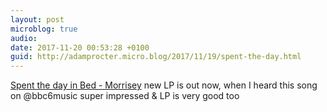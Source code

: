 ```yaml
---
layout: post
microblog: true
audio: 
date: 2017-11-20 00:53:28 +0100
guid: http://adamprocter.micro.blog/2017/11/19/spent-the-day.html
---
```

[Spent the day in Bed - Morrisey](https://itunes.apple.com/gb/album/spent-the-day-in-bed/1282060987?i=1282061681) new LP is out now, when I heard this song on @bbc6music super impressed & LP is very good too
